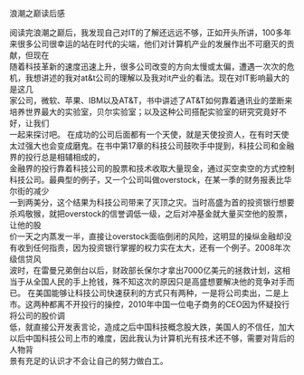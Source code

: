 浪潮之巅读后感
  
  阅读完浪潮之巅后，我发现自己对IT的了解还远远不够，正如开头所讲，100多年来很多公司很幸运的站在时代的尖端，他们对计算机产业的发展作出不可磨灭的贡献，但现在  
随着科技革新的速度迅速上升，很多公司改变的方向太慢或太偏，遭遇一次次的危机，我想讲述的我对at&t公司的理解以及我对it产业的看法。现在对IT影响最大的是这几  
家公司，微软、苹果、IBM以及AT&T，书中讲述了AT&T如何靠着通讯业的垄断来培养世界最大的实验室，贝尔实验室；以及这种公司搭配实验室的研究究竟好不好，让我们  
一起来探讨吧。
  在成功的公司后面都有一个天使，就是天使投资人，在有时天使太过强大也会变成磨鬼。在书中第17章的科技公司鼓吹手中提到，科技公司和金融界的投行总是相辅相成的，  
金融界的投行靠着科技公司的股票和技术收取大量现金，通过买空卖空的方式控制科技公司。最典型的例子，又一个公司叫做overstock，在某一季的财务报表比华尔街的减少  
一到两美分，这个结果为科技公司带来了灭顶之灾。当时高盛为首的投资银行想要杀鸡敬猴，就把overstock的信誉调低一级，之后对冲基金就大量买空他的股票，让他的股  
价一天之内蒸发一半，直接让overstock面临倒闭的风险，这明显的操纵金融却没有收到任何指责，因为投资银行掌握的权力实在太大，还有一个例子。2008年次级信贷风  
波时，在雷曼兄弟倒台以后，财政部长保尔才拿出7000亿美元的拯救计划，这相当于从全国人民的手上抢钱，殊不知这次的原因只是高盛想要解决他的竞争对手而已。
  在美国能够让科技公司快速获利的方式只有两种，一是将公司卖出，二是上市。这两种都离不开投行的操控，2010年中国一位电子商务的CEO因为怀疑投行将公司的股价调  
低，就直接公开发表言论，造成之后中国科技概念股大跌，美国人的不信任，加大以后中国科技公司上市的难度，因此我认为计算机光有技术还不够，需要对背后的人物背  
景有充足的认识才不会让自己的努力做白工。
